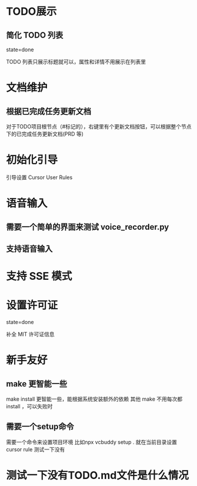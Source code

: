 # TODO展示

## 简化 TODO 列表
state=done

TODO 列表只展示标题就可以，属性和详情不用展示在列表里

# 文档维护

## 根据已完成任务更新文档
对于TODO项目根节点（#标记的），右键里有个更新文档按钮，可以根据整个节点下的已完成任务更新文档(PRD 等)

# 初始化引导
引导设置 Cursor User Rules

# 语音输入

## 需要一个简单的界面来测试 voice_recorder.py

## 支持语音输入

# 支持 SSE 模式

# 设置许可证
state=done

补全 MIT 许可证信息

# 新手友好
## make 更智能一些
make install 更智能一些，能根据系统安装额外的依赖
其他 make 不用每次都 install ，可以失败时

## 需要一个setup命令
需要一个命令来设置项目环境
比如npx vcbuddy setup .
就在当前目录设置cursor rule
测试一下没有

# 测试一下没有TODO.md文件是什么情况
